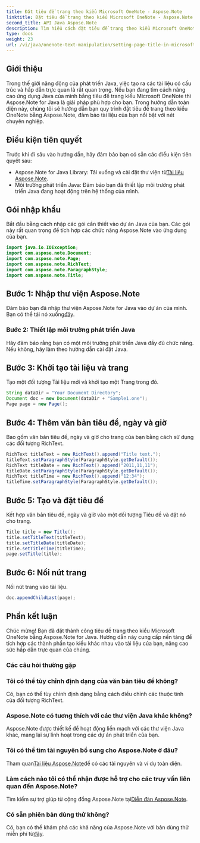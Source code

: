 ```yaml
---
title: Đặt tiêu đề trang theo kiểu Microsoft OneNote - Aspose.Note
linktitle: Đặt tiêu đề trang theo kiểu Microsoft OneNote - Aspose.Note
second_title: API Java Aspose.Note
description: Tìm hiểu cách đặt tiêu đề trang theo kiểu Microsoft OneNote bằng Aspose.Note for Java. Nâng cao tài liệu Java của bạn bằng định dạng chuyên nghiệp.
type: docs
weight: 23
url: /vi/java/onenote-text-manipulation/setting-page-title-in-microsoft-onenote-style/
---
```

## Giới thiệu
Trong thế giới năng động của phát triển Java, việc tạo ra các tài liệu có cấu trúc và hấp dẫn trực quan là rất quan trọng. Nếu bạn đang tìm cách nâng cao ứng dụng Java của mình bằng tiêu đề trang kiểu Microsoft OneNote thì Aspose.Note for Java là giải pháp phù hợp cho bạn. Trong hướng dẫn toàn diện này, chúng tôi sẽ hướng dẫn bạn quy trình đặt tiêu đề trang theo kiểu OneNote bằng Aspose.Note, đảm bảo tài liệu của bạn nổi bật với nét chuyên nghiệp.
## Điều kiện tiên quyết
Trước khi đi sâu vào hướng dẫn, hãy đảm bảo bạn có sẵn các điều kiện tiên quyết sau:
-  Aspose.Note for Java Library: Tải xuống và cài đặt thư viện từ[Tài liệu Aspose.Note](https://reference.aspose.com/note/java/).
- Môi trường phát triển Java: Đảm bảo bạn đã thiết lập môi trường phát triển Java đang hoạt động trên hệ thống của mình.
## Gói nhập khẩu
Bắt đầu bằng cách nhập các gói cần thiết vào dự án Java của bạn. Các gói này rất quan trọng để tích hợp các chức năng Aspose.Note vào ứng dụng của bạn.
```java
import java.io.IOException;
import com.aspose.note.Document;
import com.aspose.note.Page;
import com.aspose.note.RichText;
import com.aspose.note.ParagraphStyle;
import com.aspose.note.Title;
```
## Bước 1: Nhập thư viện Aspose.Note
 Đảm bảo bạn đã nhập thư viện Aspose.Note for Java vào dự án của mình. Bạn có thể tải nó xuống[đây](https://releases.aspose.com/note/java/).
### Bước 2: Thiết lập môi trường phát triển Java
Hãy đảm bảo rằng bạn có một môi trường phát triển Java đầy đủ chức năng. Nếu không, hãy làm theo hướng dẫn cài đặt Java.
## Bước 3: Khởi tạo tài liệu và trang
Tạo một đối tượng Tài liệu mới và khởi tạo một Trang trong đó.
```java
String dataDir = "Your Document Directory";
Document doc = new Document(dataDir + "Sample1.one");
Page page = new Page();
```
## Bước 4: Thêm văn bản tiêu đề, ngày và giờ
Bao gồm văn bản tiêu đề, ngày và giờ cho trang của bạn bằng cách sử dụng các đối tượng RichText.
```java
RichText titleText = new RichText().append("Title text.");
titleText.setParagraphStyle(ParagraphStyle.getDefault());
RichText titleDate = new RichText().append("2011,11,11");
titleDate.setParagraphStyle(ParagraphStyle.getDefault());
RichText titleTime = new RichText().append("12:34");
titleTime.setParagraphStyle(ParagraphStyle.getDefault());
```
## Bước 5: Tạo và đặt tiêu đề
Kết hợp văn bản tiêu đề, ngày và giờ vào một đối tượng Tiêu đề và đặt nó cho trang.
```java
Title title = new Title();
title.setTitleText(titleText);
title.setTitleDate(titleDate);
title.setTitleTime(titleTime);
page.setTitle(title);
```
## Bước 6: Nối nút trang
Nối nút trang vào tài liệu.
```java
doc.appendChildLast(page);
```

## Phần kết luận
Chúc mừng! Bạn đã đặt thành công tiêu đề trang theo kiểu Microsoft OneNote bằng Aspose.Note for Java. Hướng dẫn này cung cấp nền tảng để tích hợp các thành phần tạo kiểu khác nhau vào tài liệu của bạn, nâng cao sức hấp dẫn trực quan của chúng.
### Các câu hỏi thường gặp
### Tôi có thể tùy chỉnh định dạng của văn bản tiêu đề không?
Có, bạn có thể tùy chỉnh định dạng bằng cách điều chỉnh các thuộc tính của đối tượng RichText.
### Aspose.Note có tương thích với các thư viện Java khác không?
Aspose.Note được thiết kế để hoạt động liền mạch với các thư viện Java khác, mang lại sự linh hoạt trong các dự án phát triển của bạn.
### Tôi có thể tìm tài nguyên bổ sung cho Aspose.Note ở đâu?
 Tham quan[Tài liệu Aspose.Note](https://reference.aspose.com/note/java/)để có các tài nguyên và ví dụ toàn diện.
### Làm cách nào tôi có thể nhận được hỗ trợ cho các truy vấn liên quan đến Aspose.Note?
 Tìm kiếm sự trợ giúp từ cộng đồng Aspose.Note tại[Diễn đàn Aspose.Note](https://forum.aspose.com/c/note/28).
### Có sẵn phiên bản dùng thử không?
 Có, bạn có thể khám phá các khả năng của Aspose.Note với bản dùng thử miễn phí từ[đây](https://releases.aspose.com/).
